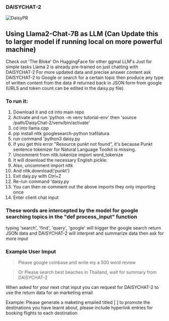 ### DAISYCHAT-2


![DaisyPR](https://github.com/rickscode/DAISYCHAT-2/assets/71875733/e2db7f69-15eb-4829-99c5-8fdfbeb47acc)


## Using Llama2-Chat-7B as LLM (Can Update this to larger model if running local on more powerful machine)
Check out 'The Bloke' On HuggingFace for other ggmal LLM's
Just for simple tasks Llama 2 is already pre-trained on just chatting with DAISYCHAT-2
For more updated data and precise answer content ask DAISYCHAT-2 to Google or search for a certain topic then produce any type of written content from the data # returned back in JSON form from google (URLS and token count can be edited in the daisy.py file)

### To run it: 
1. Download it and cd into main repo
2. Activate and run 'python -m venv tutorial-env' then 'source /path/DaisyChat-2/venv/bin/activate' 
3. cd into llama.cpp
4. pip install nltk googlesearch-python trafilatura
5. run command 'python3 daisy.py
6. If you get this error "Resource punkt not found", it's because Punkt sentence tokenizer for Natural Language Toolkit is missing. 
7. Uncomment from nltk.tokenize import word_tokenize
8. It will download the necessary English.pickle:
9. Also, uncomment import nltk
10. And nltk.download('punkt')
11. Exit daiy.py with Ctrl+Z
12. Re-run command 'daisy.py
13. You can then re-comment out the above imports they only importing once
14. Enter client chat input 

### These words are intercepted by the model for google searching topics in the "def process_input" function
typing 'search', 'find', 'query', 'google' will trigger the google search return JSON data and DAISYCHAT-2 will interpret and summarize data then ask for more input

### Example User Imput

> Please google coinbase and write my a 500 word review 

> Or Please search best beaches in Thailand, wait for summary from DAISYCHAT-2

When asked for your next chat input you can request for DAISYCHAT-2 to use the return data for an marketing email

Example: Please generate a maketing emailed titled [ ] to promote the destinations you have learnt about, please include hyperlink entries for booking flights to each destination




